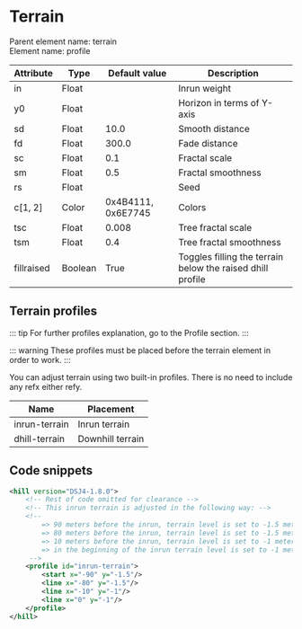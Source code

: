 # Terrain

Parent element name: terrain\
Element name: profile

| Attribute  | Type    | Default value      | Description                                                |
| ---------- | ------- | ------------------ | ---------------------------------------------------------- |
| in         | Float   |                    | Inrun weight                                               |
| y0         | Float   |                    | Horizon in terms of Y-axis                                 |
| sd         | Float   | 10.0               | Smooth distance                                            |
| fd         | Float   | 300.0              | Fade distance                                              |
| sc         | Float   | 0.1                | Fractal scale                                              |
| sm         | Float   | 0.5                | Fractal smoothness                                         |
| rs         | Float   |                    | Seed                                                       |
| c[1, 2]    | Color   | 0x4B4111, 0x6E7745 | Colors                                                     |
| tsc        | Float   | 0.008              | Tree fractal scale                                         |
| tsm        | Float   | 0.4                | Tree fractal smoothness                                    |
| fillraised | Boolean | True               | Toggles filling the terrain below the raised dhill profile |

## Terrain profiles

::: tip
For further profiles explanation, go to the Profile section.
:::

::: warning
These profiles must be placed before the terrain element in order to work.
:::

You can adjust terrain using two built-in profiles. There is no need to include any refx either refy.

| Name          | Placement        |
| ------------- | ---------------- |
| inrun-terrain | Inrun terrain    |
| dhill-terrain | Downhill terrain |

## Code snippets

``` xml
<hill version="DSJ4-1.8.0">
    <!-- Rest of code omitted for clearance -->
    <!-- This inrun terrain is adjusted in the following way: -->
    <!-- 
        => 90 meters before the inrun, terrain level is set to -1.5 meters
        => 80 meters before the inrun, terrain level is set to -1.5 meters
        => 10 meters before the inrun, terrain level is set to -1 meter
        => in the beginning of the inrun terrain level is set to -1 meter
     -->
    <profile id="inrun-terrain">
        <start x="-90" y="-1.5"/>
        <line x="-80" y="-1.5"/>
        <line x="-10" y="-1"/>
        <line x="0" y="-1"/>
    </profile>
</hill>
```

